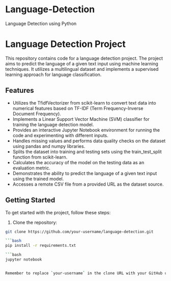 # Language-Detection
Language Detection using Python
# Language Detection Project

This repository contains code for a language detection project. The project aims to predict the language of a given text input using machine learning techniques. It utilizes a multilingual dataset and implements a supervised learning approach for language classification.

## Features

- Utilizes the TfidfVectorizer from scikit-learn to convert text data into numerical features based on TF-IDF (Term Frequency-Inverse Document Frequency).
- Implements a Linear Support Vector Machine (SVM) classifier for training the language detection model.
- Provides an interactive Jupyter Notebook environment for running the code and experimenting with different inputs.
- Handles missing values and performs data quality checks on the dataset using pandas and numpy libraries.
- Splits the dataset into training and testing sets using the train_test_split function from scikit-learn.
- Calculates the accuracy of the model on the testing data as an evaluation metric.
- Demonstrates the ability to predict the language of a given text input using the trained model.
- Accesses a remote CSV file from a provided URL as the dataset source.

## Getting Started

To get started with the project, follow these steps:

1. Clone the repository:

```bash
git clone https://github.com/your-username/language-detection.git

```bash
pip install -r requirements.txt

```bash
jupyter notebook


Remember to replace `your-username` in the clone URL with your GitHub username. Also, provide the correct URL to the dataset in the Dataset section. Feel free to modify the README to suit your project's specific details and requirements.

